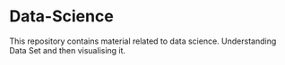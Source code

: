 # Data-Science
This repository contains material related to data science.
Understanding Data Set and then visualising it.

